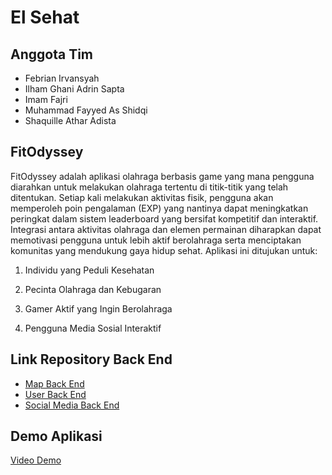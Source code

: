 # El Sehat

## Anggota Tim
- Febrian Irvansyah
- Ilham Ghani Adrin Sapta
- Imam Fajri
- Muhammad Fayyed As Shidqi
- Shaquille Athar Adista

## FitOdyssey
FitOdyssey adalah aplikasi olahraga berbasis game yang mana pengguna diarahkan untuk melakukan olahraga tertentu di titik-titik yang telah ditentukan. Setiap kali melakukan aktivitas fisik, pengguna akan memperoleh poin pengalaman (EXP) yang nantinya dapat meningkatkan peringkat dalam sistem leaderboard yang bersifat kompetitif dan interaktif. Integrasi antara aktivitas olahraga dan elemen permainan diharapkan dapat memotivasi pengguna untuk lebih aktif berolahraga serta menciptakan komunitas yang mendukung gaya hidup sehat. Aplikasi ini ditujukan untuk: 

1. Individu yang Peduli Kesehatan

2. Pecinta Olahraga dan Kebugaran

3. Gamer Aktif yang Ingin Berolahraga

4. Pengguna Media Sosial Interaktif

## Link Repository Back End
- [Map Back End](https://github.com/El-Sehat/map-BE)
- [User Back End](https://github.com/El-Sehat/user-BE)
- [Social Media Back End](https://github.com/El-Sehat/social-media-BE)

## Demo Aplikasi
[Video Demo](https://www.youtube.com/watch?v=h0X-0FqlB10)
